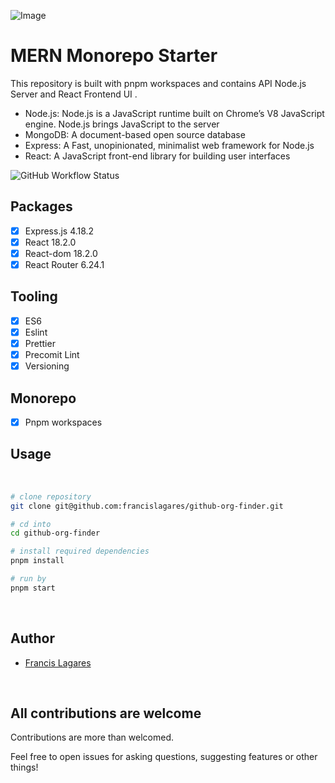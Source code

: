 ![Image](https://res.cloudinary.com/jobber-app/image/upload/v1684787771/github-banners/mern_tvu7kz.webp)

# MERN Monorepo Starter

This repository is built with pnpm workspaces and contains API Node.js Server and React Frontend UI .

- Node.js: Node.js is a JavaScript runtime built on Chrome’s V8 JavaScript engine. Node.js brings JavaScript to the server
- MongoDB: A document-based open source database
- Express: A Fast, unopinionated, minimalist web framework for Node.js
- React: A JavaScript front-end library for building user interfaces

![GitHub Workflow Status](https://img.shields.io/github/actions/workflow/status/francislagares/github-org-finder/tests.yaml?style=for-the-badge)


## Packages

- [x] Express.js 4.18.2
- [x] React 18.2.0
- [x] React-dom 18.2.0
- [x] React Router 6.24.1

## Tooling

- [x] ES6
- [x] Eslint
- [x] Prettier
- [x] Precomit Lint
- [x] Versioning

## Monorepo

- [x] Pnpm workspaces

## Usage
<br />

```sh
# clone repository
git clone git@github.com:francislagares/github-org-finder.git

# cd into
cd github-org-finder

# install required dependencies
pnpm install

# run by
pnpm start
```
<br />

## Author

- [Francis Lagares](https://www.linkedin.com/in/francislagares)

<br />

## All contributions are welcome

Contributions are more than welcomed.

Feel free to open issues for asking questions, suggesting features or other things!